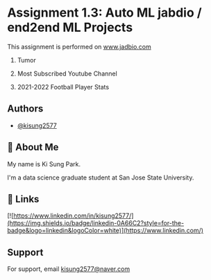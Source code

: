 
# Assignment 1.3: Auto ML jabdio / end2end ML Projects

This assignment is performed on www.jadbio.com

1. Tumor

2. Most Subscribed Youtube Channel

3. 2021-2022 Football Player Stats


## Authors

- [@kisung2577](https://www.github.com/kisung2577)


## 🚀 About Me
My name is Ki Sung Park.

I'm a data science graduate student at San Jose State University.



## 🔗 Links

[![https://www.linkedin.com/in/kisung2577/](https://img.shields.io/badge/linkedin-0A66C2?style=for-the-badge&logo=linkedin&logoColor=white)](https://www.linkedin.com/)



## Support

For support, email kisung2577@naver.com

